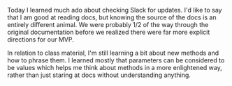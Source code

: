 Today I learned much ado about checking Slack for updates.  I'd like to say that I am good at reading docs, but knowing the source of the docs is an entirely different animal.  We were probably 1/2 of the way through the original documentation before we realized there were far more explicit directions for our MVP.  

In relation to class material, I'm still learning a bit about new methods and how to phrase them.  I learned mostly that parameters can be considered to be values which helps me think about methods in a more enlightened way, rather than just staring at docs without understanding anything.
